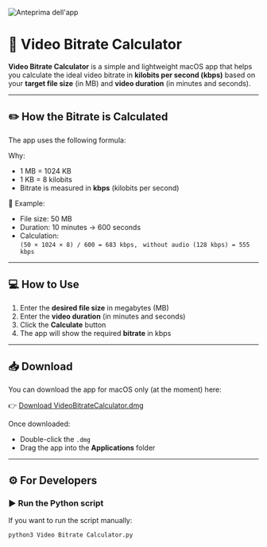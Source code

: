 ![Anteprima dell'app](https://github.com/loacherinonte/video-bitrate-calculator/raw/main/vbc.png)

# 🎥 Video Bitrate Calculator

**Video Bitrate Calculator** is a simple and lightweight macOS app that helps you calculate the ideal video bitrate in **kilobits per second (kbps)** based on your **target file size** (in MB) and **video duration** (in minutes and seconds).

---

## ✏️ How the Bitrate is Calculated

The app uses the following formula:

Why:
- 1 MB = 1024 KB
- 1 KB = 8 kilobits
- Bitrate is measured in **kbps** (kilobits per second)

📌 Example:  
- File size: 50 MB  
- Duration: 10 minutes → 600 seconds  
- Calculation:  
  `(50 × 1024 × 8) / 600 = 683 kbps,`
  ` without audio (128 kbps) = 555 kbps`

---

## 💻 How to Use

1. Enter the **desired file size** in megabytes (MB)
2. Enter the **video duration** (in minutes and seconds)
3. Click the **Calculate** button
4. The app will show the required **bitrate** in kbps

---

## 📥 Download

You can download the app for macOS only (at the moment) here:

👉 [Download VideoBitrateCalculator.dmg](https://github.com/loacherinonte/Video-Bitrate-Calculator/releases/latest)

Once downloaded:
- Double-click the `.dmg`
- Drag the app into the **Applications** folder

---

## ⚙️ For Developers

### ▶️ Run the Python script

If you want to run the script manually:

```bash
python3 Video Bitrate Calculator.py
